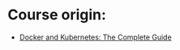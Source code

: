 # Course origin:
- [Docker and Kubernetes: The Complete Guide](https://www.udemy.com/course/docker-and-kubernetes-the-complete-guide/)
